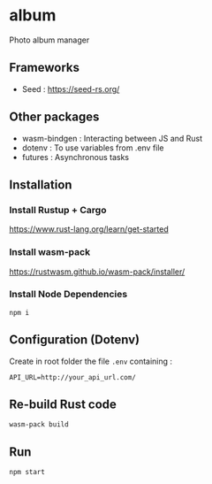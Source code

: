 # album
Photo album manager

## Frameworks
* Seed : https://seed-rs.org/

## Other packages
* wasm-bindgen : Interacting between JS and Rust
* dotenv : To use variables from .env file
* futures : Asynchronous tasks

## Installation

### Install Rustup + Cargo
https://www.rust-lang.org/learn/get-started

### Install wasm-pack
https://rustwasm.github.io/wasm-pack/installer/

### Install Node Dependencies
```Shell
npm i 
```

## Configuration (Dotenv)

Create in root folder the file `.env` containing : 
```
API_URL=http://your_api_url.com/
```

## Re-build Rust code
```Shell
wasm-pack build
```

## Run
```Shell
npm start
```
